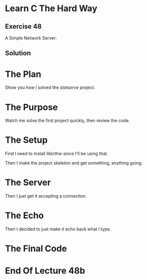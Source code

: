 Learn C The Hard Way
=======

Exercise 48
----

A Simple Network Server:

Solution
----



The Plan
====

Show you how I solved the *statserve* project.



The Purpose
====

Watch me solve the first project quickly, then review the code.



The Setup
====

First I need to install liblcthw since I'll be using that.

Then I make the project skeleton and get something, anything going.



The Server
====

Then I just get it accepting a connection.



The Echo
====

Then I decided to just make it echo back what I type.



The Final Code
====



End Of Lecture 48b
=====


